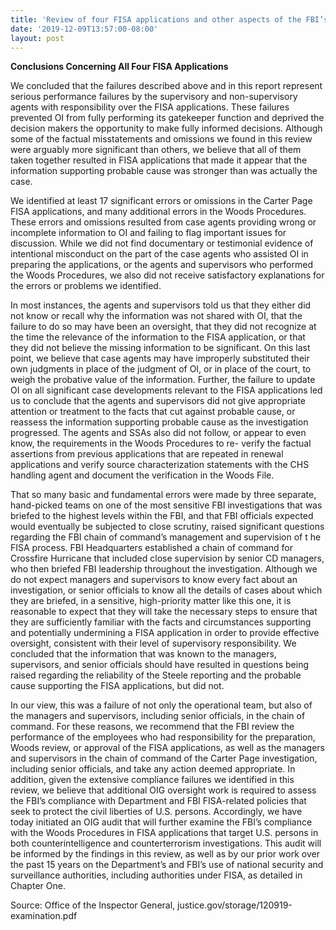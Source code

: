 ```yaml
---
title: 'Review of four FISA applications and other aspects of the FBI’s Crossfire Hurricane Investigation'
date: '2019-12-09T13:57:00-08:00'
layout: post
---
```


**Conclusions Concerning All Four FISA Applications**

We concluded that the failures described above and in this report represent serious performance failures by the supervisory and non-supervisory agents with responsibility over the FISA applications. These failures prevented OI from fully performing its gatekeeper function and deprived the decision makers the opportunity to make fully informed decisions. Although some of the factual misstatements and omissions we found in this review were arguably more significant than others, we believe that all of them taken together resulted in FISA applications that made it appear that the information supporting probable cause was stronger than was actually the case.

We identified at least 17 significant errors or omissions in the Carter Page FISA applications, and many additional errors in the Woods Procedures. These errors and omissions resulted from case agents providing wrong or incomplete information to OI and failing to flag important issues for discussion. While we did not find documentary or testimonial evidence of intentional misconduct on the part of the case agents who assisted OI in preparing the applications, or the agents and supervisors who performed the Woods Procedures, we also did not receive satisfactory explanations for the errors or problems we identified.

In most instances, the agents and supervisors told us that they either did not know or recall why the information was not shared with OI, that the failure to do so may have been an oversight, that they did not recognize at the time the relevance of the information to the FISA application, or that they did not believe the missing information to be significant. On this last point, we believe that case agents may have improperly substituted their own judgments in place of the judgment of OI, or in place of the court, to weigh the probative value of the information. Further, the failure to update OI on all significant case developments relevant to the FISA applications led us to conclude that the agents and supervisors did not give appropriate attention or treatment to the facts that cut against probable cause, or reassess the information supporting probable cause as the investigation progressed. The agents and SSAs also did not follow, or appear to even know, the requirements in the Woods Procedures to re- verify the factual assertions from previous applications that are repeated in renewal applications and verify source characterization statements with the CHS handling agent and document the verification in the Woods File.

That so many basic and fundamental errors were made by three separate, hand-picked teams on one of the most sensitive FBI investigations that was briefed to the highest levels within the FBI, and that FBI officials expected would eventually be subjected to close scrutiny, raised significant questions regarding the FBI chain of command’s management and supervision of t he FISA process. FBI Headquarters established a chain of command for Crossfire Hurricane that included close supervision by senior CD managers, who then briefed FBI leadership throughout the investigation. Although we do not expect managers and supervisors to know every fact about an investigation, or senior officials to know all the details of cases about which they are briefed, in a sensitive, high-priority matter like this one, it is reasonable to expect that they will take the necessary steps to ensure that they are sufficiently familiar with the facts and circumstances supporting and potentially undermining a FISA application in order to provide effective oversight, consistent with their level of supervisory responsibility. We concluded that the information that was known to the managers, supervisors, and senior officials should have resulted in questions being raised regarding the reliability of the Steele reporting and the probable cause supporting the FISA applications, but did not.

In our view, this was a failure of not only the operational team, but also of the managers and supervisors, including senior officials, in the chain of command. For these reasons, we recommend that the FBI review the performance of the employees who had responsibility for the preparation, Woods review, or approval of the FISA applications, as well as the managers and supervisors in the chain of command of the Carter Page investigation, including senior officials, and take any action deemed appropriate. In addition, given the extensive compliance failures we identified in this review, we believe that additional OIG oversight work is required to assess the FBI’s compliance with Department and FBI FISA-related policies that seek to protect the civil liberties of U.S. persons. Accordingly, we have today initiated an OIG audit that will further examine the FBI’s compliance with the Woods Procedures in FISA applications that target U.S. persons in both counterintelligence and counterterrorism investigations. This audit will be informed by the findings in this review, as well as by our prior work over the past 15 years on the Department’s and FBI’s use of national security and surveillance authorities, including authorities under FISA, as detailed in Chapter One.

Source: Office of the Inspector General, justice.gov/storage/120919-examination.pdf
